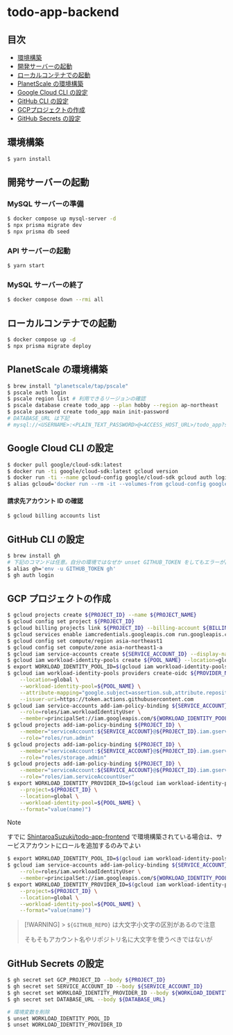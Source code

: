 # todo-app-backend

## 目次

-   [環境構築](#setup-env)
-   [開発サーバーの起動](#start-dev)
-   [ローカルコンテナでの起動](#start-container)
-   [PlanetScale の環境構築](#setup-planetscale)
-   [Google Cloud CLI の設定](#setup-gcp-cli)
-   [GitHub CLI の設定](#setup-github-cli)
-   [GCPプロジェクトの作成](#create-gcp-project)
-   [GitHub Secrets の設定](#setup-github-secrets)

<h2 id="setup-env">環境構築</h2>

```sh
$ yarn install
```

<h2 id="start-dev">開発サーバーの起動</h2>

### MySQL サーバーの準備

```sh
$ docker compose up mysql-server -d
$ npx prisma migrate dev
$ npx prisma db seed
```

### API サーバーの起動

```sh
$ yarn start
```

### MySQL サーバーの終了

```sh
$ docker compose down --rmi all
```

<h2 id="start-container">ローカルコンテナでの起動</h2>

```sh
$ docker compose up -d
$ npx prisma migrate deploy
```

<h2 id="setup-planetscale">PlanetScale の環境構築</h2>

```sh
$ brew install "planetscale/tap/pscale"
$ pscale auth login
$ pscale region list # 利用できるリージョンの確認
$ pscale database create todo_app --plan hobby --region ap-northeast
$ pscale password create todo_app main init-password
# DATABASE_URL は下記
# mysql://<USERNAME>:<PLAIN_TEXT_PASSWORD>@<ACCESS_HOST_URL>/todo_app?sslaccept=strict
```

<h2 id="setup-gcp-cli">Google Cloud CLI の設定</h2>

```sh
$ docker pull google/cloud-sdk:latest
$ docker run -ti google/cloud-sdk:latest gcloud version
$ docker run -ti --name gcloud-config google/cloud-sdk gcloud auth login
$ alias gcloud='docker run --rm -it --volumes-from gcloud-config google/cloud-sdk gcloud'
```

#### 請求先アカウント ID の確認

```sh
$ gcloud billing accounts list
```

<h2 id="setup-github-cli">GitHub CLI の設定</h2>

```sh
$ brew install gh
# 下記のコマンドは任意。自分の環境ではなぜか unset GITHUB_TOKEN をしてもエラーが出るのでエイリアスを追加した。
$ alias gh='env -u GITHUB_TOKEN gh'
$ gh auth login
```

<h2 id="create-gcp-project">GCP プロジェクトの作成</h2>

```sh
$ gcloud projects create ${PROJECT_ID} --name ${PROJECT_NAME}
$ gcloud config set project ${PROJECT_ID}
$ gcloud billing projects link ${PROJECT_ID} --billing-account ${BILLING_ACCOUNT_ID}
$ gcloud services enable iamcredentials.googleapis.com run.googleapis.com compute.googleapis.com
$ gcloud config set compute/region asia-northeast1
$ gcloud config set compute/zone asia-northeast1-a
$ gcloud iam service-accounts create ${SERVICE_ACCOUNT_ID} --display-name ${SERVICE_ACCOUNT_NAME}
$ gcloud iam workload-identity-pools create ${POOL_NAME} --location=global
$ export WORKLOAD_IDENTITY_POOL_ID=$(gcloud iam workload-identity-pools describe ${POOL_NAME} --project=${PROJECT_ID} --location=global --format="value(name)")
$ gcloud iam workload-identity-pools providers create-oidc ${PROVIDER_NAME} \
    --location=global \
    --workload-identity-pool=${POOL_NAME} \
    --attribute-mapping="google.subject=assertion.sub,attribute.repository=assertion.repository,attribute.actor=assertion.actor,attribute.aud=assertion.aud" \
    --issuer-uri=https://token.actions.githubusercontent.com
$ gcloud iam service-accounts add-iam-policy-binding ${SERVICE_ACCOUNT}@${PROJECT_ID}.iam.gserviceaccount.com \
    --role=roles/iam.workloadIdentityUser \
    --member=principalSet://iam.googleapis.com/${WORKLOAD_IDENTITY_POOL_ID}/attribute.repository/${GITHUB_REPO}
$ gcloud projects add-iam-policy-binding ${PROJECT_ID} \
    --member="serviceAccount:${SERVICE_ACCOUNT}@${PROJECT_ID}.iam.gserviceaccount.com" \
    --role="roles/run.admin"
$ gcloud projects add-iam-policy-binding ${PROJECT_ID} \
    --member="serviceAccount:${SERVICE_ACCOUNT}@${PROJECT_ID}.iam.gserviceaccount.com" \
    --role="roles/storage.admin"
$ gcloud projects add-iam-policy-binding ${PROJECT_ID} \
    --member="serviceAccount:${SERVICE_ACCOUNT}@${PROJECT_ID}.iam.gserviceaccount.com" \
    --role="roles/iam.serviceAccountUser"
$ export WORKLOAD_IDENTITY_PROVIDER_ID=$(gcloud iam workload-identity-pools providers describe ${PROVIDER_NAME} \
    --project=${PROJECT_ID} \
    --location=global \
    --workload-identity-pool=${POOL_NAME} \
    --format="value(name)")
```

> [!NOTE]
> すでに [ShintaroaSuzuki/todo-app-frontend](https://) で環境構築されている場合は、サービスアカウントにロールを追加するのみでよい
>
> ```sh
> $ export WORKLOAD_IDENTITY_POOL_ID=$(gcloud iam workload-identity-pools describe ${POOL_NAME} --project=${PROJECT_ID} --location=global --format="value(name)")
> $ gcloud iam service-accounts add-iam-policy-binding ${SERVICE_ACCOUNT}@${PROJECT_ID}.iam.gserviceaccount.com \
>     --role=roles/iam.workloadIdentityUser \
>     --member=principalSet://iam.googleapis.com/${WORKLOAD_IDENTITY_POOL_ID}/attribute.repository/${GITHUB_REPO}
> $ export WORKLOAD_IDENTITY_PROVIDER_ID=$(gcloud iam workload-identity-pools providers describe ${PROVIDER_NAME} \
>     --project=${PROJECT_ID} \
>     --location=global \
>     --workload-identity-pool=${POOL_NAME} \
>     --format="value(name)")
> ```

> [!WARNING] > `${GITHUB_REPO}` は大文字小文字の区別があるので注意
>
> そもそもアカウント名やリポジトリ名に大文字を使うべきではないが

<h2 id="setup-github-secrets">GitHub Secrets の設定</h2>

```sh
$ gh secret set GCP_PROJECT_ID --body ${PROJECT_ID}
$ gh secret set SERVICE_ACCOUNT_ID --body ${SERVICE_ACCOUNT_ID}
$ gh secret set WORKLOAD_IDENTITY_PROVIDER_ID --body ${WORKLOAD_IDENTITY_PROVIDER_ID}
$ gh secret set DATABASE_URL --body ${DATABASE_URL}

# 環境変数を削除
$ unset WORKLOAD_IDENTITY_POOL_ID
$ unset WORKLOAD_IDENTITY_PROVIDER_ID
```
